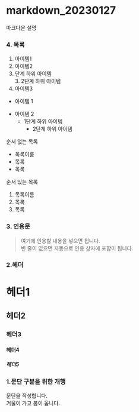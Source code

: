 # markdown_20230127
마크다운 설명

### 4. 목록
1. 아이템1  
2. 아이템2  
  9. 단계 하위 아이템  
    3. 2단계 하위 아이템  
9. 아이템3

- 아이템 1  
+ 아이템 2  
  - 1단계 하위 아이템  
    * 2단계 하위 아이템  


순서 없는 목록
* 목록이름
* 목록
* 목록

순서 있는 목록  
1. 목록이름
2. 목록
3. 목록

### 3. 인용문
> 여기에 인용할 내용을 넣으면 됩니다.  
> 빈 줄이 없으면 자동으로 인용 상자에 포함이 됩니다.

### 2.헤더
# 헤더1
## 헤더2
### 헤더3
#### 헤더4
##### 헤더5

### 1.문단 구분을 위한 개행
문단을 작성합니다.  
겨울이 가고 봄이 옵니다.
